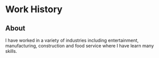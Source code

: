 # Work History
## About
I have worked in a variety of industries including entertainment, manufacturing, construction and food service where I have learn many skills.

